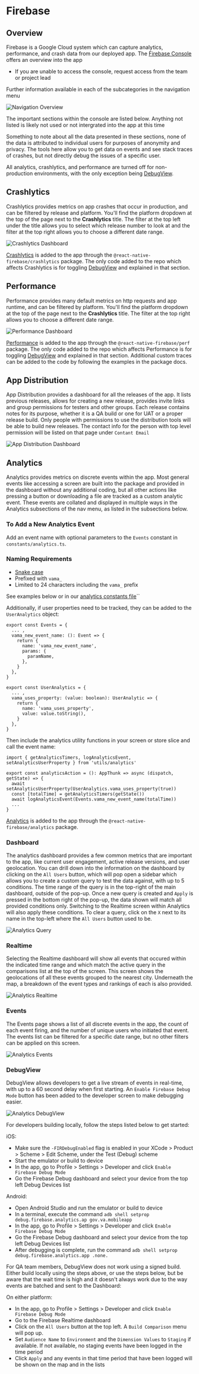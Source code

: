 # Firebase

## Overview

Firebase is a Google Cloud system which can capture analytics, performance, and crash data from our deployed app.
The [Firebase Console](https://console.firebase.google.com/u/0/project/va-mobile-app/) offers an overview into the app
* If you are unable to access the console, request access from the team or project lead

Further information available in each of the subcategories in the navigation menu

![Navigation Overview](/img/firebaseImages/firebase-nav-overview.png)

The important sections within the console are listed below. Anything not listed is likely not used or not intergrated into the app at this time

Something to note about all the data presented in these sections, none of the data is attributed to individual users for purposes of anonymity and privacy. The tools here allow you to get data on events and see stack traces of crashes, but not directly debug the issues of a specific user.

All analytics, crashlytics, and performance are turned off for non-production environments, with the only exception being [DebugView](#debugview).

## Crashlytics

Crashlytics provides metrics on app crashes that occur in production, and can be filtered by release and platform. You'll find the platform dropdown at the top of the page next to the **Crashlytics** title. The filter at the top left under the title allows you to select which release number to look at and the filter at the top right allows you to choose a different date range.

![Crashlytics Dashboard](/img/firebaseImages/firebase-crashlytics.png)

[Crashlytics](https://firebase.google.com/docs/crashlytics) is added to the app through the `@react-native-firebase/crashlytics` package. The only code added to the repo which affects Crashlytics is for toggling [DebugView](#debugview) and explained in that section.

## Performance

Performance provides many default metrics on http requests and app runtime, and can be filtered by platform. You'll find the platform dropdown at the top of the page next to the **Crashlytics** title. The filter at the top right allows you to choose a different date range.

![Performance Dashboard](/img/firebaseImages/firebase-perf.png)

[Performance](https://firebase.google.com/docs/perf-mon) is added to the app through the `@react-native-firebase/perf` package. The only code added to the repo which affects Performance is for toggling [DebugView](#debugview) and explained in that section. Additional custom traces can be added to the code by following the examples in the package docs.

## App Distribution

App Distribution provides a dashboard for all the releases of the app. It lists previous releases, allows for creating a new release, provides invite links and group permissions for testers and other groups. Each release contains notes for its purpose, whether it is a QA build or one for UAT or a proper release build. Only people with permissions to use the distribution tools will be able to build new releases. The contact info for the person with top level permission will be listed on that page under `Contant Email`

![App Distribution Dashboard](/img/firebaseImages/firebase-app-distro.png)

## Analytics

Analytics provides metrics on discrete events within the app. Most general events like accessing a screen are built into the package and provided in the dashboard without any additional coding, but all other actions like pressing a button or downloading a file are tracked as a custom analytic event. These events are collated and displayed in multiple ways in the Analytics subsections of the nav menu, as listed in the subsections below.

### To Add a New Analytics Event

Add an event name with optional parameters to the `Events` constant in `constants/analytics.ts`. 
### Naming Requirements
* [Snake case](https://en.wikipedia.org/wiki/Snake_case)
* Prefixed with `vama_`
* Limited to 24 characters including the `vama_` prefix

See examples below or in our [analytics constants file](https://github.com/department-of-veterans-affairs/va-mobile-app/blob/dbce4aeaac76b2a49d56b9fc46f4be5cd15bce23/VAMobile/src/constants/analytics.ts)``

Additionally, if user properties need to be tracked, they can be added to the `UserAnalytics` object:
```
export const Events = {
  ... ,
  vama_new_event_name: (): Event => {
    return {
      name: 'vama_new_event_name',
      params: {
        paramName,
      },
    }
  },
}

export const UserAnalytics = {
  ... ,
  vama_uses_property: (value: boolean): UserAnalytic => {
    return {
      name: 'vama_uses_property',
      value: value.toString(),
    }
  },
}
```
Then include the analytics utility functions in your screen or store slice and call the event name:
```
import { getAnalyticsTimers, logAnalyticsEvent, setAnalyticsUserProperty } from 'utils/analytics'

export const analyticsAction = (): AppThunk => async (dispatch, getState) => {
  await setAnalyticsUserProperty(UserAnalytics.vama_uses_property(true))
  const [totalTime] = getAnalyticsTimers(getState())
  await logAnalyticsEvent(Events.vama_new_event_name(totalTime))
  ...
}
```

[Analytics](https://firebase.google.com/docs/analytics/) is added to the app through the `@react-native-firebase/analytics` package.

### Dashboard

The analytics dashboard provides a few common metrics that are important to the app, like current user engagement, active release versions, and user geolocation. You can drill down into the information on the dashboard by clicking on the `All Users` button, which will pop open a sidebar which allows you to create a custom query to test the data against, with up to 5 conditions. The time range of the query is in the top-right of the main dashboard, outside of the pop-up. Once a new query is created and `Apply` is pressed in the bottom right of the pop-up, the data shown will match all provided conditions only. Switching to the Realtime screen within Analytics will also apply these conditions. To clear a query, click on the `X` next to its name in the top-left where the `All Users` button used to be.

![Analytics Query](/img/firebaseImages/firebase-analytics-query.png)

### Realtime

Selecting the Realtime dashboard will show all events that occured within the indicated time range and which match the active query in the comparisons list at the top of the screen. This screen shows the geolocations of all these events grouped to the nearest city. Underneath the map, a breakdown of the event types and rankings of each is also provided.

![Analytics Realtime](/img/firebaseImages/firebase-realtime.png)

### Events

The Events page shows a list of all discrete events in the app, the count of each event firing, and the number of unique users who initiated that event. The events list can be filtered for a specific date range, but no other filters can be applied on this screen.

![Analytics Events](/img/firebaseImages/firebase-events.png)

### DebugView

DebugView allows developers to get a live stream of events in real-time, with up to a 60 second delay when first starting. An `Enable Firebase Debug Mode` button has been added to the developer screen to make debugging easier.

![Analytics DebugView](/img/firebaseImages/firebase-debugview.png)

For developers building locally, follow the steps listed below to get started:

iOS:
 - Make sure the `-FIRDebugEnabled` flag is enabled in your XCode > Product > Scheme > Edit Scheme, under the Test (Debug) scheme
 - Start the emulator or build to device
 - In the app, go to Profile > Settings > Developer and click `Enable Firebase Debug Mode`
 - Go the Firebase Debug dashboard and select your device from the top left Debug Devices list

Android:
 - Open Android Studio and run the emulator or build to device
 - In a terminal, execute the command `adb shell setprop debug.firebase.analytics.ap gov.va.mobileapp`
 - In the app, go to Profile > Settings > Developer and click `Enable Firebase Debug Mode`
 - Go the Firebase Debug dashboard and select your device from the top left Debug Devices list
 - After debugging is complete, run the command `adb shell setprop debug.firebase.analytics.app .none.`

For QA team members, DebugView does not work using a signed build. Either build locally using the steps above, or use the steps below, but be aware that the wait time is high and it doesn't always work due to the way events are batched and sent to the Dashboard:

On either platform:
 - In the app, go to Profile > Settings > Developer and click `Enable Firebase Debug Mode`
 - Go to the Firebase Realtime dashboard
 - Click on the `All Users` button at the top left. A `Build Comparison` menu will pop up.
 - Set `Audience Name` to `Environment` and the `Dimension Values` to `Staging` if available. If not available, no staging events have been logged in the time period
 - Click `Apply` and any events in that time period that have been logged will be shown on the map and in the lists
